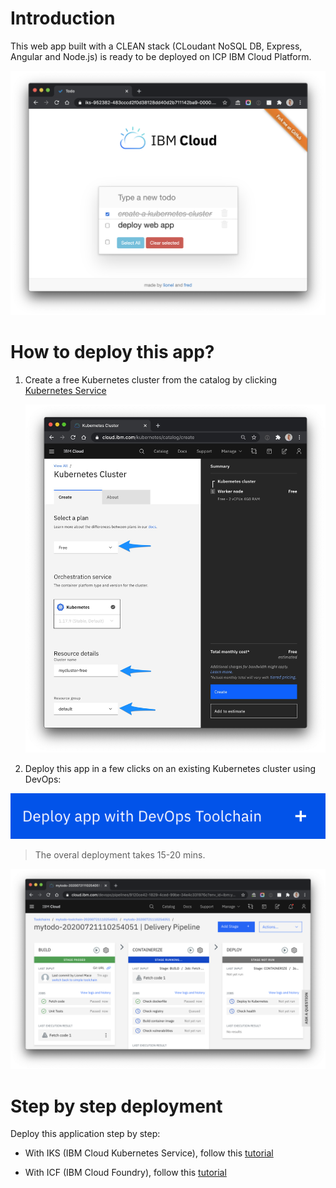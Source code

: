 # Introduction

This web app built with a CLEAN stack (CLoudant NoSQL DB, Express, Angular and Node.js) is ready to be deployed on ICP IBM Cloud Platform.

![Todo](./images/screenshot.png)


# How to deploy this app?

1. Create a free Kubernetes cluster from the catalog by clicking [Kubernetes Service](https://cloud.ibm.com/kubernetes/catalog/create)

    ![Todo](./images/iks-free-cluster.jpg)

1. Deploy this app in a few clicks on an existing Kubernetes cluster using DevOps:

<a href="https://cloud.ibm.com/devops/setup/deploy?repository=https://github.com/lionelmace/mytodo&branch=master">![](./images/createtoolchain.png)</a>

> The overal deployment takes 15-20 mins.

![Delivery Pipeline](./images/deliverypipeline.png)


# Step by step deployment
Deploy this application step by step:

* With IKS (IBM Cloud Kubernetes Service), follow this [tutorial](https://lionelmace.github.io/iks-lab)

* With ICF (IBM Cloud Foundry), follow this [tutorial](https://github.com/lionelmace/bluemix-labs/tree/master/labs/Lab%20CloudFoundry%20-%20Deploy%20TODO%20web%20application)